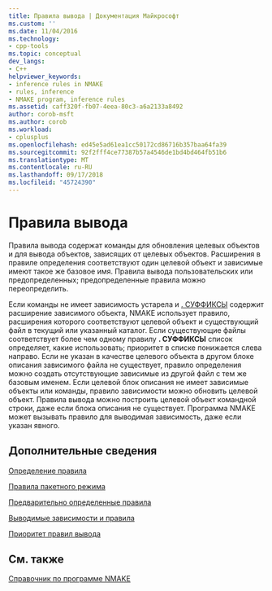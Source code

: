 ```yaml
---
title: Правила вывода | Документация Майкрософт
ms.custom: ''
ms.date: 11/04/2016
ms.technology:
- cpp-tools
ms.topic: conceptual
dev_langs:
- C++
helpviewer_keywords:
- inference rules in NMAKE
- rules, inference
- NMAKE program, inference rules
ms.assetid: caff320f-fb07-4eea-80c3-a6a2133a8492
author: corob-msft
ms.author: corob
ms.workload:
- cplusplus
ms.openlocfilehash: ed45e5ad61ea1cc50172cd86716b357baa64fa39
ms.sourcegitcommit: 92f2fff4ce77387b57a4546de1bd4bd464fb51b6
ms.translationtype: MT
ms.contentlocale: ru-RU
ms.lasthandoff: 09/17/2018
ms.locfileid: "45724390"
---
```

# <a name="inference-rules"></a>Правила вывода

Правила вывода содержат команды для обновления целевых объектов и для вывода объектов, зависящих от целевых объектов. Расширения в правиле определения соответствуют один целевой объект и зависимые имеют такое же базовое имя. Правила вывода пользовательских или предопределенных; предопределенные правила можно переопределить.

Если команды не имеет зависимость устарела и [. СУФФИКСЫ](../build/dot-directives.md) содержит расширение зависимого объекта, NMAKE использует правило, расширения которого соответствуют целевой объект и существующий файл в текущий или указанный каталог. Если существующие файлы соответствует более чем одному правилу **. СУФФИКСЫ** список определяет, какие использовать; приоритет в списке понижается слева направо. Если не указан в качестве целевого объекта в другом блоке описания зависимого файла не существует, правило определения можно создать отсутствующие зависимые из другой файл с тем же базовым именем. Если целевой блок описания не имеет зависимые объекты или команды, правило зависимости можно обновить целевой объект. Правила вывода можно построить целевой объект командной строки, даже если блока описания не существует. Программа NMAKE может вызывать правило для выводимая зависимость, даже если указан явного.

## <a name="what-do-you-want-to-know-more-about"></a>Дополнительные сведения

[Определение правила](../build/defining-a-rule.md)

[Правила пакетного режима](../build/batch-mode-rules.md)

[Предварительно определенные правила](../build/predefined-rules.md)

[Выводимые зависимости и правила](../build/inferred-dependents-and-rules.md)

[Приоритет правил вывода](../build/precedence-in-inference-rules.md)

## <a name="see-also"></a>См. также

[Справочник по программе NMAKE](../build/nmake-reference.md)